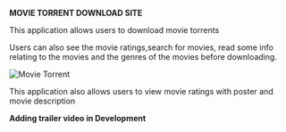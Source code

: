 **MOVIE TORRENT DOWNLOAD SITE**


This application allows users to download movie torrents

Users can also see the movie ratings,search for movies, read some info relating to the movies and the genres of the movies before downloading.



![Movie Torrent](https://static.toiimg.com/photo/72243079.jpeg)




This application also allows users to view movie ratings with poster and movie description

**Adding trailer video in Development**

